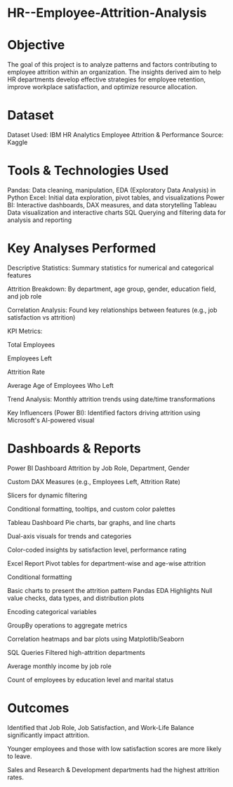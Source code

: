 # HR--Employee-Attrition-Analysis

 # Objective
The goal of this project is to analyze patterns and factors contributing to employee attrition within an organization. The insights derived aim to help HR departments develop effective strategies for employee retention, improve workplace satisfaction, and optimize resource allocation.

# Dataset
Dataset Used: IBM HR Analytics Employee Attrition & Performance
Source: Kaggle

#  Tools & Technologies Used
Pandas: Data cleaning, manipulation, EDA (Exploratory Data Analysis) in Python
Excel: Initial data exploration, pivot tables, and visualizations
Power BI: Interactive dashboards, DAX measures, and data storytelling
Tableau	Data visualization and interactive charts
SQL	Querying and filtering data for analysis and reporting

#  Key Analyses Performed
Descriptive Statistics: Summary statistics for numerical and categorical features

Attrition Breakdown: By department, age group, gender, education field, and job role

Correlation Analysis: Found key relationships between features (e.g., job satisfaction vs attrition)

KPI Metrics:

Total Employees

Employees Left

Attrition Rate

Average Age of Employees Who Left

Trend Analysis: Monthly attrition trends using date/time transformations

Key Influencers (Power BI): Identified factors driving attrition using Microsoft's AI-powered visual

#  Dashboards & Reports
Power BI Dashboard
Attrition by Job Role, Department, Gender

Custom DAX Measures (e.g., Employees Left, Attrition Rate)

Slicers for dynamic filtering

Conditional formatting, tooltips, and custom color palettes

Tableau Dashboard
Pie charts, bar graphs, and line charts

Dual-axis visuals for trends and categories

Color-coded insights by satisfaction level, performance rating

Excel Report
Pivot tables for department-wise and age-wise attrition

Conditional formatting

Basic charts to present the attrition pattern
Pandas EDA Highlights
Null value checks, data types, and distribution plots

Encoding categorical variables

GroupBy operations to aggregate metrics

Correlation heatmaps and bar plots using Matplotlib/Seaborn

SQL Queries
Filtered high-attrition departments

Average monthly income by job role

Count of employees by education level and marital status

 # Outcomes
Identified that Job Role, Job Satisfaction, and Work-Life Balance significantly impact attrition.

Younger employees and those with low satisfaction scores are more likely to leave.

Sales and Research & Development departments had the highest attrition rates.



